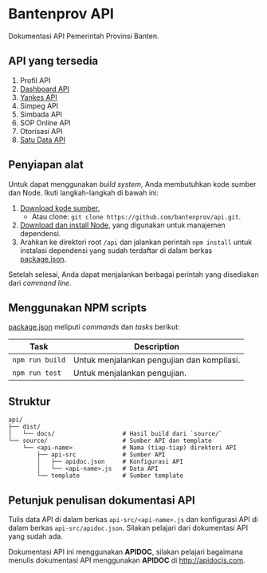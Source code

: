 # Bantenprov API

Dokumentasi API Pemerintah Provinsi Banten.

## API yang tersedia

[profil-api]: http://api-01.dev.bantenprov.go.id/docs/profil
[dashboard-api]: http://api-01.dev.bantenprov.go.id/docs/dashboard
[yankes-api]: http://api-01.dev.bantenprov.go.id/docs/yankes
[simpeg-api]: http://api-01.dev.bantenprov.go.id/docs/simpeg
[simbada-api]: http://api-01.dev.bantenprov.go.id/docs/simbada
[sop-online-api]: http://api-01.dev.bantenprov.go.id/docs/sop-online
[otorisasi-api]: http://api-01.dev.bantenprov.go.id/docs/otorisasi
[satu-data-api]: http://api-01.dev.bantenprov.go.id/docs/satu-data

1. Profil API
2. [Dashboard API][dashboard-api]
3. [Yankes API][yankes-api]
4. Simpeg API
5. Simbada API
6. SOP Online API
7. Otorisasi API
8. [Satu Data API][satu-data-api]

## Penyiapan alat

Untuk dapat menggunakan *build system*, Anda membutuhkan kode sumber dan Node. Ikuti langkah-langkah di bawah ini:

1. [Download kode sumber.](https://github.com/bantenprov/api/archive/master.zip)
   - Atau clone: `git clone https://github.com/bantenprov/api.git`.
2. [Download dan install Node](https://nodejs.org/download), yang digunakan untuk manajemen dependensi.
3. Arahkan ke direktori root `/api` dan jalankan perintah `npm install` untuk instalasi dependensi yang sudah terdaftar di dalam berkas [package.json](/package.json).

Setelah selesai, Anda dapat menjalankan berbagai perintah yang disediakan dari *command line*.

## Menggunakan NPM scripts

[package.json](/package.json) meliputi *commands* dan *tasks* berikut:

| Task | Description |
| --- | --- |
| `npm run build` | Untuk menjalankan pengujian dan kompilasi. |
| `npm run test` | Untuk menjalankan pengujian. |

## Struktur

```plaintext
api/
├── dist/
│   └── docs/                   # Hasil build dari `source/`
└── source/                     # Sumber API dan template
    └── <api-name>              # Nama (tiap-tiap) direktori API
        ├── api-src             # Sumber API
        │   ├── apidoc.json     # Konfigurasi API
        │   └── <api-name>.js   # Data API
        └── template            # Sumber template
```

## Petunjuk penulisan dokumentasi API

Tulis data API di dalam berkas `api-src/<api-name>.js` dan konfigurasi API di dalam berkas `api-src/apidoc.json`. Silakan pelajari dari dokumentasi API yang sudah ada.

Dokumentasi API ini menggunakan **APIDOC**, silakan pelajari bagaimana menulis dokumentasi API menggunakan **APIDOC** di <http://apidocjs.com>.
